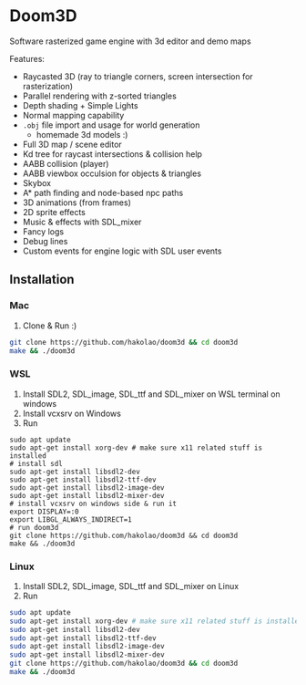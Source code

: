 # Doom3D

Software rasterized game engine with 3d editor and demo maps

Features:
- Raycasted 3D (ray to triangle corners, screen intersection for rasterization)
- Parallel rendering with z-sorted triangles
- Depth shading + Simple Lights
- Normal mapping capability
- `.obj` file import and usage for world generation
  - homemade 3d models :)
- Full 3D map / scene editor
- Kd tree for raycast intersections & collision help
- AABB collision (player)
- AABB viewbox occulsion for objects & triangles
- Skybox
- A* path finding and node-based npc paths
- 3D animations (from frames)
- 2D sprite effects
- Music & effects with SDL_mixer
- Fancy logs
- Debug lines
- Custom events for engine logic with SDL user events

## Installation

### Mac

1. Clone & Run :)

```sh
git clone https://github.com/hakolao/doom3d && cd doom3d
make && ./doom3d
```

### WSL

1. Install SDL2, SDL_image, SDL_ttf and SDL_mixer on WSL terminal on windows
2. Install vcxsrv on Windows
3. Run

```
sudo apt update
sudo apt-get install xorg-dev # make sure x11 related stuff is installed
# install sdl
sudo apt-get install libsdl2-dev
sudo apt-get install libsdl2-ttf-dev
sudo apt-get install libsdl2-image-dev
sudo apt-get install libsdl2-mixer-dev
# install vcxsrv on windows side & run it
export DISPLAY=:0
export LIBGL_ALWAYS_INDIRECT=1
# run doom3d
git clone https://github.com/hakolao/doom3d && cd doom3d
make && ./doom3d
```

### Linux

1. Install SDL2, SDL_image, SDL_ttf and SDL_mixer on Linux
2. Run

```sh
sudo apt update
sudo apt-get install xorg-dev # make sure x11 related stuff is installed
sudo apt-get install libsdl2-dev
sudo apt-get install libsdl2-ttf-dev
sudo apt-get install libsdl2-image-dev
sudo apt-get install libsdl2-mixer-dev
git clone https://github.com/hakolao/doom3d && cd doom3d
make && ./doom3d
```
